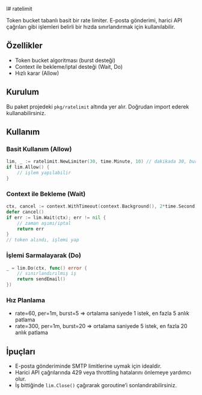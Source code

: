 l# ratelimit

Token bucket tabanlı basit bir rate limiter. E-posta gönderimi, harici API çağrıları gibi işlemleri belirli bir hızda sınırlandırmak için kullanılabilir.

## Özellikler
- Token bucket algoritması (burst desteği)
- Context ile bekleme/iptal desteği (Wait, Do)
- Hızlı karar (Allow)

## Kurulum
Bu paket projedeki `pkg/ratelimit` altında yer alır. Doğrudan import ederek kullanabilirsiniz.

## Kullanım

### Basit Kullanım (Allow)
```go
lim, _ := ratelimit.NewLimiter(30, time.Minute, 10) // dakikada 30, burst 10
if lim.Allow() {
    // işlem yapılabilir
}
```

### Context ile Bekleme (Wait)
```go
ctx, cancel := context.WithTimeout(context.Background(), 2*time.Second)
defer cancel()
if err := lim.Wait(ctx); err != nil {
    // zaman aşımı/iptal
    return err
}
// token alındı, işlemi yap
```

### İşlemi Sarmalayarak (Do)
```go
_ = lim.Do(ctx, func() error {
    // sınırlandırılmış iş
    return sendEmail()
})
```

### Hız Planlama
- rate=60, per=1m, burst=5 => ortalama saniyede 1 istek, en fazla 5 anlık patlama
- rate=300, per=1m, burst=20 => ortalama saniyede 5 istek, en fazla 20 anlık patlama

## İpuçları
- E-posta gönderiminde SMTP limitlerine uymak için idealdir.
- Harici API çağrılarında 429 veya throttling hatalarını önlemeye yardımcı olur.
- İş bittiğinde `lim.Close()` çağırarak goroutine’i sonlandırabilirsiniz.

